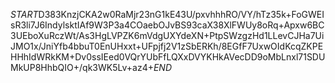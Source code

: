 $START$D383KnzjCKA2w0RaMjr23nG1kE43U/pxvhhhRO/VY/hTz35k+FoGWEIsR3li7J6IndylsktIAf9W3P3a4COaebOJvBS93caX38XlFWUy8oRq+Apxw6BC3UEboXuRczWt/As3HgLVPZK6mVdgUXYdeXN+PtpSWzgzHd1LLevCJHa7UiJMO1x/JniYfb4bbuT0EnUHxxt+UFpjfj2V1zSbERKh/8EGfF7UxwOIdKcqZKPEHHhIdWRkKM+Dv0ssIEed0VQrYUbFfLQXxDVYKHkAVecDD9oMbLnxl71SDUMkUP8HhbQIO+/qk3WK5Lv+az4+$END$